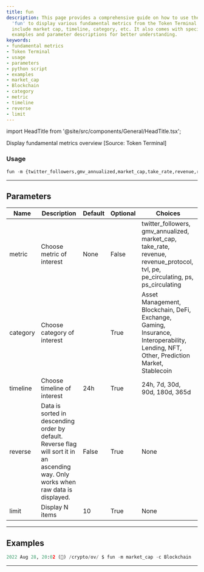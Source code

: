 ```yaml
---
title: fun
description: This page provides a comprehensive guide on how to use the python script
  'fun' to display various fundamental metrics from the Token Terminal. The metrics
  include market cap, timeline, category, etc. It also comes with specific command-line
  examples and parameter descriptions for better understanding.
keywords:
- fundamental metrics
- Token Terminal
- usage
- parameters
- python script
- examples
- market_cap
- Blockchain
- category
- metric
- timeline
- reverse
- limit
---
```


import HeadTitle from '@site/src/components/General/HeadTitle.tsx';

<HeadTitle title="crypto/ov/fun - Reference | OpenBB Terminal Docs" />

Display fundamental metrics overview [Source: Token Terminal]

### Usage

```python
fun -m {twitter_followers,gmv_annualized,market_cap,take_rate,revenue,revenue_protocol,tvl,pe,pe_circulating,ps,ps_circulating} [-c {Asset Management,Blockchain,DeFi,Exchange,Gaming,Insurance,Interoperability,Lending,NFT,Other,Prediction Market,Stablecoin}] [-t {24h,7d,30d,90d,180d,365d}] [-r] [-l LIMIT]
```

---

## Parameters

| Name | Description | Default | Optional | Choices |
| ---- | ----------- | ------- | -------- | ------- |
| metric | Choose metric of interest | None | False | twitter_followers, gmv_annualized, market_cap, take_rate, revenue, revenue_protocol, tvl, pe, pe_circulating, ps, ps_circulating |
| category | Choose category of interest |  | True | Asset Management, Blockchain, DeFi, Exchange, Gaming, Insurance, Interoperability, Lending, NFT, Other, Prediction Market, Stablecoin |
| timeline | Choose timeline of interest | 24h | True | 24h, 7d, 30d, 90d, 180d, 365d |
| reverse | Data is sorted in descending order by default. Reverse flag will sort it in an ascending way. Only works when raw data is displayed. | False | True | None |
| limit | Display N items | 10 | True | None |


---

## Examples

```python
2022 Aug 28, 20:02 (🦋) /crypto/ov/ $ fun -m market_cap -c Blockchain
```
---
